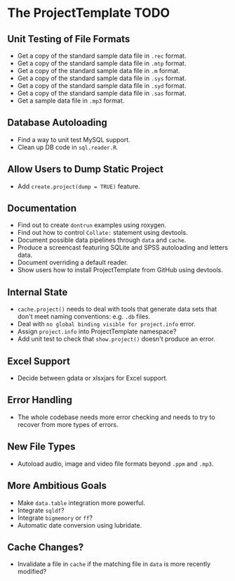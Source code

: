 # The ProjectTemplate TODO

## Unit Testing of File Formats
* Get a copy of the standard sample data file in `.rec` format.
* Get a copy of the standard sample data file in `.mtp` format.
* Get a copy of the standard sample data file in `.m` format.
* Get a copy of the standard sample data file in `.sys` format.
* Get a copy of the standard sample data file in `.syd` format.
* Get a copy of the standard sample data file in `.sas` format.
* Get a sample data file in `.mp3` format.

## Database Autoloading
* Find a way to unit test MySQL support.
* Clean up DB code in `sql.reader.R`.

## Allow Users to Dump Static Project
* Add `create.project(dump = TRUE)` feature.

## Documentation
* Find out to create `dontrun` examples using roxygen.
* Find out how to control `Collate:` statement using devtools.
* Document possible data pipelines through `data` and `cache`.
* Produce a screencast featuring SQLite and SPSS autoloading and letters data.
* Document overriding a default reader.
* Show users how to install ProjectTemplate from GitHub using devtools.

## Internal State
* `cache.project()` needs to deal with tools that generate data sets that don't meet naming conventions: e.g. `.db` files.
* Deal with `no global binding visible for project.info` error.
* Assign `project.info` into ProjectTemplate namespace?
* Add unit test to check that `show.project()` doesn't produce an error.

## Excel Support
* Decide between gdata or xlsxjars for Excel support.

## Error Handling
* The whole codebase needs more error checking and needs to try to recover from more types of errors.

## New File Types
* Autoload audio, image and video file formats beyond `.ppm` and `.mp3`.

## More Ambitious Goals
* Make `data.table` integration more powerful.
* Integrate `sqldf`?
* Integrate `bigmemory` or `ff`?
* Automatic date conversion using lubridate.

## Cache Changes?
* Invalidate a file in `cache` if the matching file in `data` is more recently modified?
